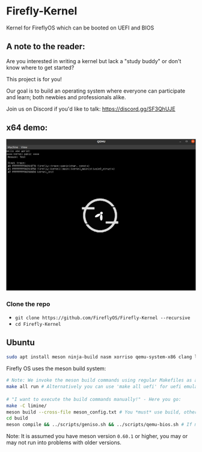 # Firefly-Kernel
Kernel for FireflyOS which can be booted on UEFI and BIOS

## A note to the reader:
Are you interested in writing a kernel but lack a "study buddy" or don't know where to get started?

This project is for you!

Our goal is to build an operating system where everyone can participate and learn; both newbies and professionals alike.
 
Join us on Discord if you'd like to talk: https://discord.gg/SF3QhUJE

## x64 demo:
![Firefly OS](docs/x64-progress.png)

### Clone the repo 
 * `git clone https://github.com/FireflyOS/Firefly-Kernel --recursive`
 * `cd Firefly-Kernel`

## Ubuntu 

```bash
sudo apt install meson ninja-build nasm xorriso qemu-system-x86 clang lld ovmf #For UEFI emulation only
```

Firefly OS uses the meson build system:
```bash
# Note: We invoke the meson build commands using regular Makefiles as a QoL improvement
make all run # Alternatively you can use 'make all uefi' for uefi emulation

# "I want to execute the build commands manually!" - Here you go:
make -C limine/
meson build --cross-file meson_config.txt # You *must* use build, other scripts depend on this directory name
cd build
meson compile && ../scripts/geniso.sh && ../scripts/qemu-bios.sh # If meson compile is not supported you can either upgrade meson or use ninja
```
Note: It is assumed you have meson version `0.60.1` or higher, you may or may not run into problems with older versions.
